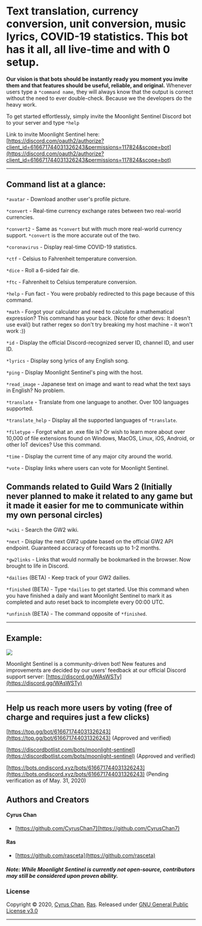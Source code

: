 # Text translation, currency conversion, unit conversion, music lyrics, COVID-19 statistics. This bot has it all, all live-time and with 0 setup.

**Our vision is that bots should be instantly ready you moment you invite them and that features should be useful, reliable, and original.** Whenever users type a `*command name`, they will always know that the output is correct without the need to ever double-check. Because we the developers do the heavy work.  
  
  To get started effortlessly, simply invite the Moonlight Sentinel Discord bot to your server and type `*help` 
    
  Link to invite Moonlight Sentinel here:  
    [https://discord.com/oauth2/authorize?client_id=616671744031326243&permissions=117824&scope=bot](https://discord.com/oauth2/authorize?client_id=616671744031326243&permissions=117824&scope=bot) 
       
----------------------------------------------------------------

## Command list at a glance:
`*avatar`  - Download another user's profile picture.  
  
  
`*convert`  - Real-time currency exchange rates between two real-world currencies.  
  
`*convert2` - Same as `*convert` but with much more real-world currency support. `*convert` is the more accurate out of the two.

    
`*coronavirus` - Display real-time COVID-19 statistics.


`*ctf` - Celsius to Fahrenheit temperature conversion.  
  
`*dice` - Roll a 6-sided fair die.

`*ftc` - Fahrenheit to Celsius temperature conversion.  
  
`*help` - Fun fact - You were probably redirected to this page because of this command.  
  
`*math` - Forgot your calculator and need to calculate a mathematical expression? This command has your back. (Note for other devs: It doesn't use eval() but rather regex so don't try breaking my host machine - it won't work :))


`*id` - Display the official Discord-recognized server ID, channel ID, and user ID.

`*lyrics` - Display song lyrics of any English song.  
  
`*ping` - Display Moonlight Sentinel's ping with the host.

`*read_image` - Japanese text on image and want to read what the text says in English? No problem.


`*translate` - Translate from one language to another. Over 100 languages supported.  
  
`*translate_help` - Display all the supported languages of `*translate`.
  
`*filetype` - Forgot what an .exe file is? Or wish to learn more about over 10,000 of file extensions found on Windows, MacOS, Linux, iOS, Android, or other IoT devices? Use this command.  
  
`*time` - Display the current time of any major city around the world.  
  
`*vote` - Display links where users can vote for Moonlight Sentinel.  
  
## Commands related to Guild Wars 2 (Initially never planned to make it related to any game but it made it easier for me to communicate within my own personal circles)

`*wiki` - Search the GW2 wiki.  
  
`*next` - Display the next GW2 update based on the official GW2 API endpoint. Guaranteed accuracy of forecasts up to 1-2 months.  
  
`*gw2links` - Links that would normally be bookmarked in the browser. Now brought to life in Discord.
  
`*dailies` (BETA) - Keep track of your GW2 dailies.

`*finished` (BETA) - Type `*dailies` to get started. Use this command when you have finished a daily and want Moonlight Sentinel to mark it as completed and auto reset back to incomplete every 00:00 UTC.

`*unfinish` (BETA) - The command opposite of `*finished`.
  
----------------------------------------------------------------  
  
## Example:
  
![](https://cdn.discordapp.com/attachments/707468074474799124/712916489421979668/read_image_media.gif)


Moonlight Sentinel is a community-driven bot! New features and improvements are decided by our users' feedback at our official Discord support server: [https://discord.gg/WAsWSTy](https://discord.gg/WAsWSTy)  
  
  
----------------------------------------------------------------  
  
## Help us reach more users by voting (free of charge and requires just a few clicks)
        
    
  [https://top.gg/bot/616671744031326243](https://top.gg/bot/616671744031326243) (Approved and verified) 
    
  [https://discordbotlist.com/bots/moonlight-sentinel](https://discordbotlist.com/bots/moonlight-sentinel) (Approved and verified)
    
  [https://bots.ondiscord.xyz/bots/616671744031326243](https://bots.ondiscord.xyz/bots/616671744031326243) (Pending verification as of May. 31, 2020)  
    
  
## Authors and Creators  
  
#### Cyrus Chan  
- [https://github.com/CyrusChan7](https://github.com/CyrusChan7)  
  
#### Ras  
- [https://github.com/rasceta](https://github.com/rasceta)  
  
##### Note: While Moonlight Sentinel is currently not open-source, contributors may still be considered upon proven ability. 
  
  
### License  
  
Copyright © 2020, [Cyrus Chan](https://github.com/CyrusChan7), [Ras](https://github.com/rasceta). Released under [GNU General Public License v3.0](https://github.com/CyrusChan7/Moonlight-Sentinel-Docs/blob/master/LICENSE)
  
----------------------------------------------------------------
